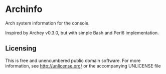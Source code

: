 Archinfo
========

Arch system information for the console.

Inspired by Archey v0.3.0, but with simple Bash and Perl6 implementation.


Licensing
---------

This is free and unencumbered public domain software. For more
information, see http://unlicense.org/ or the accompanying UNLICENSE file
